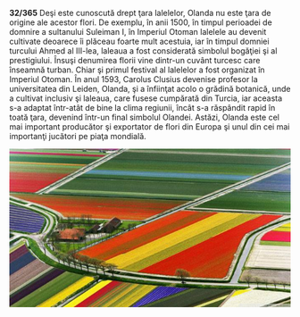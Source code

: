 **32/365** Deşi este cunoscută drept ţara lalelelor, Olanda nu este ţara de origine ale acestor flori. De exemplu, în anii 1500, în timpul perioadei de domnire a sultanului Suleiman I, în Imperiul Otoman lalelele au devenit cultivate deoarece îi plăceau foarte mult acestuia, iar în timpul domniei turcului Ahmed al III-lea, laleaua a fost considerată simbolul bogăţiei şi al prestigiului. Însuşi denumirea florii vine dintr-un cuvânt turcesc care înseamnă turban. Chiar şi primul festival al lalelelor a fost organizat în Imperiul Otoman. În anul 1593, Carolus Clusius devenise profesor la universitatea din Leiden, Olanda, şi a înfiinţat acolo o grădină botanică, unde a cultivat inclusiv şi laleaua, care fusese cumpărată din Turcia, iar aceasta s-a adaptat într-atât de bine la clima regiunii, încât s-a răspândit rapid în toată ţara, devenind într-un final simbolul Olandei. Astăzi, Olanda este cel mai important producător şi exportator de flori din Europa şi unul din cei mai importanţi jucători pe piaţa mondială.

![Lan de lalele](image-1.jpg)

